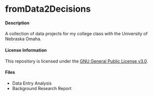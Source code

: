 # fromData2Decisions
#### Description
A collection of data projects for my college class with the University of Nebraska Omaha.

#### License Information
This repository is licensed under the [GNU General Public License v3.0](https://github.com/dkrupp24/fromData2Decisions/blob/master/LICENSE).

#### Files
* Data Entry Analysis
* Background Research Report
